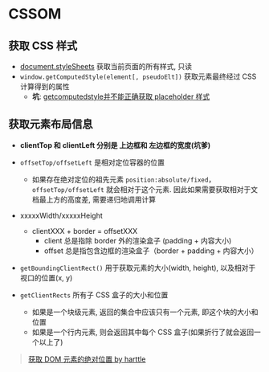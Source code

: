 # CSSOM

## 获取 CSS 样式

* [document.styleSheets](https://developer.mozilla.org/zh-CN/docs/Web/API/CSSStyleSheet) 获取当前页面的所有样式, 只读
* `window.getComputedStyle(element[, pseudoElt])` 获取元素最终经过 CSS 计算得到的属性
  * **坑**: [getcomputedstyle并不能正确获取 placeholder 样式](https://bugs.chromium.org/p/chromium/issues/detail?id=666204)

## 获取元素布局信息

* **clientTop 和 clientLeft 分别是 上边框和 左边框的宽度(坑爹)**
* `offsetTop/offsetLeft` 是相对定位容器的位置
  * 如果存在绝对定位的祖先元素 `position:absolute/fixed`，`offsetTop/offsetLeft` 就会相对于这个元素. 因此如果需要获取相对于文档最上方的高度差, 需要递归地调用计算
* xxxxxWidth/xxxxxHeight
  * clientXXX + border = offsetXXX
    * client 总是指除 border 外的渲染盒子 (padding + 内容大小)
    * offset 总是指包含边框的渲染盒子（border + padding + 内容大小）

* `getBoundingClientRect()` 用于获取元素的大小(width, height), 以及相对于视口的位置(x, y)
* `getClientRects` 所有子 CSS 盒子的大小和位置
  * 如果是一个块级元素, 返回的集合中应该只有一个元素, 即这个块的大小和位置
  * 如果是一个行内元素, 则会返回其中每个 CSS 盒子(如果折行了就会返回一个以上了)

> [获取 DOM 元素的绝对位置 by harttle](http://harttle.land/2018/04/22/get-dom-layout.html)
